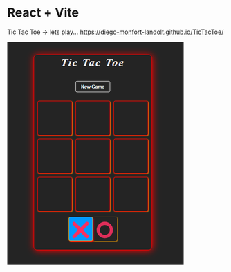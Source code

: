 # React + Vite
Tic Tac Toe -> lets play... https://diego-monfort-landolt.github.io/TicTacToe/

![Alt text](image.png)
